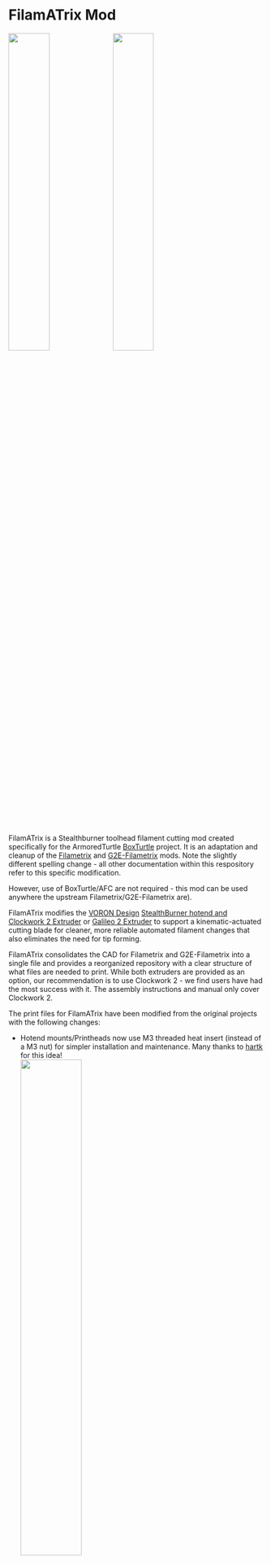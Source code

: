 # FilamATrix Mod

<img src="https://raw.githubusercontent.com/thunderkeys/FilamATrix/refs/heads/main/images/filamatrix_cw2.png" width=40%> <img src="https://raw.githubusercontent.com/thunderkeys/FilamATrix/refs/heads/main/images/filamatrix_g2e.png" width=40%>

FilamATrix is a Stealthburner toolhead filament cutting mod created specifically for the ArmoredTurtle [BoxTurtle](https://github.com/ArmoredTurtle/BoxTurtle) project.  It is an adaptation and cleanup of the [Filametrix](https://github.com/sorted01/Filametrix) and [G2E-Filametrix](https://github.com/IRTrail/G2E-Filametrix) mods. Note the slightly different spelling change - all other documentation within this respository refer to this specific modification.

However, use of BoxTurtle/AFC are not required - this mod can be used anywhere the upstream Filametrix/G2E-Filametrix are).

FilamATrix modifies the [VORON Design](https://www.vorondesign.com) [StealthBurner hotend and Clockwork 2 Extruder](https://github.com/VoronDesign/Voron-Stealthburner/) or [Galileo 2 Extruder](https://github.com/JaredC01/Galileo2/tree/main/galileo2_extruder) to support a kinematic-actuated cutting blade for cleaner, more reliable automated filament changes that also eliminates the need for tip forming.

FilamATrix consolidates the CAD for Filametrix and G2E-Filametrix into a single file and provides a reorganized repository with a clear structure of what files are needed to print.  While both extruders are provided as an option, our recommendation is to use Clockwork 2 - we find users have had the most success with it. The assembly instructions and manual only cover Clockwork 2.

The print files for FilamATrix have been modified from the original projects with the following changes:

- Hotend mounts/Printheads now use M3 threaded heat insert (instead of a M3 nut) for simpler installation and maintenance.  Many thanks to [hartk](https://github.com/hartk1213) for this idea!<br><img src="https://raw.githubusercontent.com/thunderkeys/FilamATrix/refs/heads/main/images/m3_heat_insert_hotend.png" width=50%>

- On Clockwork 2, there is an increased depth for the PTFE tubing to better help guide the filament towards the extruder gears and make insertion less position dependent.<br><img src="https://raw.githubusercontent.com/thunderkeys/FilamATrix/refs/heads/main/images/cw2_section_analysis.png" width=50%>

- Cutting arm has been modified to support a full length M2.5x16 FHCS.

- Inclusion of the Beefy Depressor mount as the default.


## Bill of Materials
BoxTurtle kits provided by LDO or Isik's Tech come with all of the physical hardware necessary for FilamATrix, but below is the BOM needed to build it.

 Item    | Quantity | Notes | Source
 ----   | -------- | ------ | -----
Loctite or Vibratite | 1        | Loctite Blue 242 or Vibra-Tite VC-3  | [Amazon Loctite](https://www.amazon.com/Loctite-Heavy-Duty-Threadlocker-Single/dp/B000I1RSNS) \| [Amazon Vibratite](https://www.amazon.com/Vibra-TITE-213-Threadmate-Threadlocker-Degree/dp/B0088YEGXM)
M3 hex nut | 1 | DIN934 | [McMaster-Carr](https://www.mcmaster.com/90591A250/) \| [AliExpress](https://www.aliexpress.us/item/2255800690659531.html)
M3 washer | 2 | 0.5mm thickness | [KB-3D](https://kb-3d.com/store/inserts-fasteners-adhesives/287-3x6x05mm-shim-ring-washer-pack-of-50-din988-1634423217623.html)
M3x16 BHCS | 1 | | [AliExpress](https://www.aliexpress.us/item/2251832624537980.html)
M3x18 SHCS | 1 | | [AliExpress](https://www.aliexpress.us/item/2251832624557792.html)
M3xD5xL4 Threaded Heatset insert | 5 | | [AliExpress](https://www.aliexpress.us/item/2255800046543591.html)
M3x18 FHCS | 1 | | [AliExpress](https://www.aliexpress.us/item/3256804926092900.html)
M3x8 SHCS | 1 | | [AliExpress](https://www.aliexpress.us/item/2251832624557792.html)
M3x10, M3x12 or M3x16 SHCS | 2 | 10mm - no backers, 12mm - titanium backers, 16mm - MGN9 rails | [AliExpress](https://www.aliexpress.us/item/3256804926092900.html)
M3 roll-in T-Nut | 2 | | [AliExpress](https://www.aliexpress.us/item/2251832618848960.html)
M2.5x16 | 1 |  | [AliExpress](https://www.aliexpress.us/item/2251832747871730.html)
0.5mm x 4mm x 25mm coil spring | 1 | A spring from a [common ballpoint pen](https://www.amazon.com/U-S-Government-Pen-Medium-Point/dp/B0055KSO3A) can also work | [Amazon](https://www.amazon.com/uxcell-Compression-Spring-Stainless-Length/dp/B0CGZRR4JT) \| [AliExpress](https://www.aliexpress.us/item/3256803316195677.html)
Type 4 metal hobby blade or OLFA KB4-F/5 8mm chisel blade | 1 | This will need to be trimmed to length (approximately 26mm) after purchase | [Amazon Hobby 4](https://www.amazon.com/HARFINGTON-Replacement-Precision-Refills-Scrapbooking/dp/B0CBLRNXSV) \| [OLFA Website](https://olfa.com/products/olfa-kb4-f-5-chisel-art-blades-5pk#shop) \| [Amazon OLFA](https://www.amazon.com/OLFA-9166-KB4-F-Chisel-5-Pack/dp/B000BNXOOU) \| [AliExpress OLFA](https://www.aliexpress.us/item/3256805333623451.html)
D2F limit switch | 1-2 | One per extruder sensor - default recommendation is one | [DigiKey](https://www.digikey.com/en/products/detail/omron-electronics-inc-emc-div/D2F/83270)
5.5mm steel ball-bearing | 1-2 | One per extruder sensor - default recommendation is one |[Amazon](https://www.amazon.com/uxcell-50pcs-Stainless-Bearing-Precision/dp/B09DSH1GL6)
PTFE Wire | Build-depedent | 24-26 gauge | Wire is required connect the toolhead sensors to your printer. This is extremely build dependent and specifics are not covered here.


## Print settings
All files are to be printed using 'VORON Standard' parts settings/filaments:

| | |
| - | - |
| **3D Printing Process:** Fused Deposition Modeling (FDM) | **Infill Type:** Grid, Gyroid, Honeycomb, Triangle or Cubic |
| **Material:** ABS/ASA | **Infill Percentage:** 40% |
| **Layer Height:** 0.2mm | **Wall Count:** 4 |
| **Extrusion width:** Forced 0.4mm | **Solid Top/Bottom Layers:** 5 |

## Files to print
**LDO Kit users** - If you are running a recent RevD LDO kit with the stock Revo Voron hotend, print [these files](https://github.com/thunderkeys/FilamATrix/tree/main/STLs/LDO).  

**Other users, print these files**
- [beefy_depressor_mount.stl](https://github.com/thunderkeys/FilamATrix/blob/main/STLs/beefy_depressor_mount.stl)
- [beefy_depressor.stl](https://github.com/thunderkeys/FilamATrix/blob/main/STLs/beefy_depressor.stl)
- [\[a\]\_knife_holder.stl](https://github.com/thunderkeys/FilamATrix/blob/main/STLs/%5Ba%5D_knife_holder.stl)
- Respective parts for your extruder - [Clockwork2](https://github.com/thunderkeys/FilamATrix/tree/main/STLs/Clockwork2) or [Galileo2_Extruder](https://github.com/thunderkeys/FilamATrix/tree/main/STLs/galileo2_extruder)
- [Stealthburner modified parts](https://github.com/thunderkeys/FilamATrix/tree/main/STLs/Stealthburner) - pick the set (front+rear) specific to your Printhead/Hotend
- [cutting jig for your hotend](https://github.com/thunderkeys/FilamATrix/blob/main/STLs/README.md) - use a razor blade to cut a section of 2mm ID PTFE to length for your hotend.

If you are using the OLFA KBF-4/5 chisel blades, you may need to slightly scale the knife holder up in the Z dimension in your slicer software to accomodate the wider tang. A good starting point for me was scaling Z to 105% (8.4mm total height).

## Assembly and Installation
Please review this [interactive manual](https://armoredturtle.xyz/manual.html?manual=filamatrix) for assembly and installation instructions of FilamATrix.

## Preparing and mounting of the Beefy Depressor

Install an M3 heatset on both sides of the beefy depressor pin. Attach the pin to the mount using the M3x18 FHCS. Thread the M3 hexnut onto the M3x16 BHCS and install that on the end facing into the printer.  Use the hexnut to 'lock' the screw into position, you may wish to use the Loctite or VC-3 here on this screw. Careful not to get Loctite on any ABS/ASA printed parts!

Attach the assembled mount to the gantry using M3 screws (place M3 washers between the screws and the printed part).  The length of the screw will likely be printer-dependent, see above BOM for suggested sizes.

Once installed, adjust the height of the pin on the mount and the depth of the screw so it will depress the cutting arm when the toolhead hits against it (going from right to left).

Depending on your printer you may find it more advantageous to mount the beef depressor at the rear, or at the front.  See below for example mounting locations on an example Voron 2.4 printer gantry.

### Rear
<img src="https://raw.githubusercontent.com/thunderkeys/FilamATrix/refs/heads/main/images/gantry_mount_rear1.png" width=40%> <img src="https://raw.githubusercontent.com/thunderkeys/FilamATrix/refs/heads/main/images/gantry_mount_rear2.png" width=40%>

### Front
<img src="https://raw.githubusercontent.com/thunderkeys/FilamATrix/refs/heads/main/images/gantry_mount_front1.png" width=40%> <img src="https://raw.githubusercontent.com/thunderkeys/FilamATrix/refs/heads/main/images/gantry_mount_front2.png" width=40%>

## AFC Configuration

Now that FilamATrix is installed, we need to configure the [AFC Klipper Add-On](https://github.com/ArmoredTurtle/AFC-Klipper-Add-On) for the locations to actuate the cutter arm.

- Home all printer axes (e.g., using G28)
- Use mainsail/fluidd/klipperscreen/etc controls to jog the toolhead near the cutting pin.  This will likely be near X minimum (e.g. X=15-20) and Y maximum if installed in the default location.
- Move the toolhead in 1mm increments until you are just about to depress the pin.  Make note of these coordinates.
- Continue to move the toolhead in 1mm increments until the cutting arm is fully depressed. Make a note of the fully depressed coordinates.
- Ensure ``tool_cut: true`` is set in ``AFC/AFC.cfg`` (it is also recommended to enable the park, kick, poop and wipe macros)
- Update ``AFC/AFC_Macro_Vars.cfg`` with these values as per the comments in the ``_AFC_CUT_TIP_VARS`` section.


## Acknowledgements
- [Wondro](https://github.com/Wondro) and [ArmoredTurtle](https://github.com/ArmoredTurtle/) for the modified CAD for FilamATrix
- [hartk](https://github.com/hartk1213) for the idea to use an M3 threaded heat insert for the hotend mount
- [sorted01](https://github.com/sorted01) for the original [Filametrix](https://github.com/sorted01/Filametrix) project - you can [donate here](https://www.paypal.com/paypalme/sorted01) to him if interested
- [IRTrail](https://github.com/IRTrail) for the [G2E-Filametrix](https://github.com/IRTrail/G2E-Filametrix) project (now archived as read-only, as of 2024-12-12).
- [VORON Design](https://www.vorondesign.com) for Stealthburner and Clockwork2
- [JaredC01](https://github.com/JaredC01) for Galileo2
